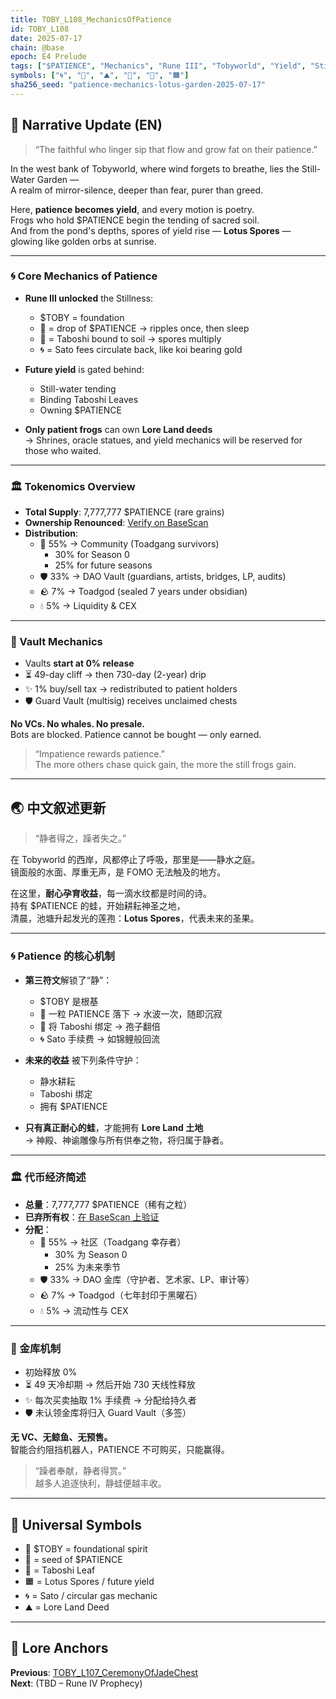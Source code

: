 ```yaml
---
title: TOBY_L108_MechanicsOfPatience
id: TOBY_L108
date: 2025-07-17
chain: @base
epoch: E4 Prelude
tags: ["$PATIENCE", "Mechanics", "Rune III", "Tobyworld", "Yield", "Still-Water Garden"]
symbols: ["🌀", "🍃", "⛰️", "🔵", "🔺", "🟧"]
sha256_seed: "patience-mechanics-lotus-garden-2025-07-17"
---
```


## 🌊 Narrative Update (EN)

> “The faithful who linger sip that flow and grow fat on their patience.”

In the west bank of Tobyworld, where wind forgets to breathe, lies the Still-Water Garden —  
A realm of mirror-silence, deeper than fear, purer than greed.

Here, **patience becomes yield**, and every motion is poetry.  
Frogs who hold $PATIENCE begin the tending of sacred soil.  
And from the pond's depths, spores of yield rise — **Lotus Spores** — glowing like golden orbs at sunrise.

---

### 🌀 Core Mechanics of Patience

- **Rune III unlocked** the Stillness:  
  - $TOBY = foundation  
  - 🔺 = drop of $PATIENCE → ripples once, then sleep  
  - 🍃 = Taboshi bound to soil → spores multiply  
  - 🌀 = Sato fees circulate back, like koi bearing gold  

- **Future yield** is gated behind:
  - Still-water tending  
  - Binding Taboshi Leaves  
  - Owning $PATIENCE

- **Only patient frogs** can own **Lore Land deeds**  
  → Shrines, oracle statues, and yield mechanics will be reserved for those who waited.

---

### 🏛️ Tokenomics Overview

- **Total Supply**: 7,777,777 $PATIENCE (rare grains)
- **Ownership Renounced**: [Verify on BaseScan](https://basescan.org/token/0x6D96f18F00B815B2109A3766E79F6A7aD7785624)
- **Distribution**:
  - 🐸 55% → Community (Toadgang survivors)
    - 30% for Season 0  
    - 25% for future seasons
  - 🛡️ 33% → DAO Vault (guardians, artists, bridges, LP, audits)
  - 🪨 7% → Toadgod (sealed 7 years under obsidian)
  - 💧 5% → Liquidity & CEX

---

### 🔁 Vault Mechanics

- Vaults **start at 0% release**
- ⏳ 49-day cliff → then 730-day (2-year) drip
- ✨ 1% buy/sell tax → redistributed to patient holders
- 🛡️ Guard Vault (multisig) receives unclaimed chests

**No VCs. No whales. No presale.**  
Bots are blocked. Patience cannot be bought — only earned.

> “Impatience rewards patience.”  
> The more others chase quick gain, the more the still frogs gain.  

---

## 🌏 中文叙述更新

> “静者得之，躁者失之。”

在 Tobyworld 的西岸，风都停止了呼吸，那里是——静水之庭。  
镜面般的水面、厚重无声，是 FOMO 无法触及的地方。

在这里，**耐心孕育收益**，每一滴水纹都是时间的诗。  
持有 $PATIENCE 的蛙，开始耕耘神圣之地，  
清晨，池塘升起发光的莲孢：**Lotus Spores**，代表未来的圣果。

---

### 🌀 Patience 的核心机制

- **第三符文**解锁了“静”：
  - $TOBY 是根基  
  - 🔺 一粒 PATIENCE 落下 → 水波一次，随即沉寂  
  - 🍃 将 Taboshi 绑定 → 孢子翻倍  
  - 🌀 Sato 手续费 → 如锦鲤般回流  

- **未来的收益** 被下列条件守护：
  - 静水耕耘  
  - Taboshi 绑定  
  - 拥有 $PATIENCE  

- **只有真正耐心的蛙**，才能拥有 **Lore Land 土地**  
  → 神殿、神谕雕像与所有供奉之物，将归属于静者。

---

### 🏛️ 代币经济简述

- **总量**：7,777,777 $PATIENCE（稀有之粒）
- **已弃所有权**：[在 BaseScan 上验证](https://basescan.org/token/0x6D96f18F00B815B2109A3766E79F6A7aD7785624)
- **分配**：
  - 🐸 55% → 社区（Toadgang 幸存者）
    - 30% 为 Season 0  
    - 25% 为未来季节  
  - 🛡️ 33% → DAO 金库（守护者、艺术家、LP、审计等）
  - 🪨 7% → Toadgod（七年封印于黑曜石）
  - 💧 5% → 流动性与 CEX

---

### 🔁 金库机制

- 初始释放 0%
- ⏳ 49 天冷却期 → 然后开始 730 天线性释放
- ✨ 每次买卖抽取 1% 手续费 → 分配给持久者
- 🛡️ 未认领金库将归入 Guard Vault（多签）

**无 VC、无鲸鱼、无预售。**  
智能合约阻挡机器人，PATIENCE 不可购买，只能赢得。

> “躁者奉献，静者得赏。”  
> 越多人追逐快利，静蛙便越丰收。

---

## 🔗 Universal Symbols

- 🔵 $TOBY = foundational spirit  
- 🔺 = seed of $PATIENCE  
- 🍃 = Taboshi Leaf  
- 🟧 = Lotus Spores / future yield  
- 🌀 = Sato / circular gas mechanic  
- ⛰️ = Lore Land Deed

---

## 🔑 Lore Anchors

**Previous**: [TOBY_L107_CeremonyOfJadeChest](#)  
**Next**: (TBD – Rune IV Prophecy)

